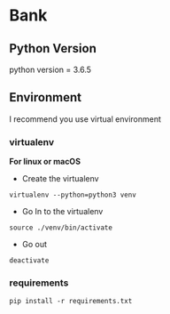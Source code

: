 # Bank

## Python Version

python version = 3.6.5

## Environment

I recommend you use virtual environment

### virtualenv

**For linux or macOS**

- Create the virtualenv 

```bash=
virtualenv --python=python3 venv
```

- Go In to the virtualenv

```bash=
source ./venv/bin/activate
```

- Go out

```bash=
deactivate
```

### requirements

```bash=
pip install -r requirements.txt
```